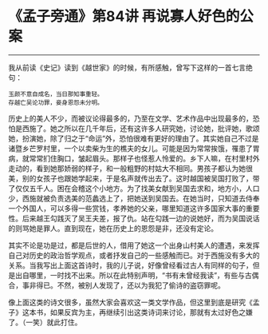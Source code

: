 # 《孟子旁通》第84讲 再说寡人好色的公案

------

我从前读《史记》读到《越世家》的时候，有所感触，曾写下这样的一首七言绝句：
```
玉颜不意自成名，当日那知事重轻。
存越亡吴论功罪，妾身恩怨未分明。
```
历史上的美人不少，而被议论得最多的，乃至在文学、艺术作品中出现最多的，恐怕是西施了。她之所以在几千年后，还有这许多人研究她，讨论她，批评她，歌颂她，扮演她，除了归之于“命运”外，恐怕很难有更好的理由了。其实她自己不过是诸暨乡芒罗村里，一个以卖柴为生的樵夫的女儿。可能是因为常常挨饿，罹患了胃病，就常常扪住胸口，皱起眉头。那样子也怪惹人怜爱的。乡下人嘛，在村里村外走动的，看到她那娇弱的样子，和一般粗野的村姑大不相同。男孩子都认为她很美，别的女孩子也跟她学起来，于是名声就传出去了。这时越国被吴国打败了，带了仅仅五千人。困在会稽这个小地方。为了找美女献到吴国去求和，地方小，人口少，西施就被负责选美的范蠡选上了，把她送到吴国去。在她当时，只知道去侍奉一个外国人，可以多得一些赏钱，孝养她的父亲，哪里知道这许多国家大事的重要性。后来越王勾践灭了吴王夫差，报了仇。站在勾践一边的说她好，而为吴国说话的则骂她是罪人。直到现在，她在历史上的恩怨是非，还没有定论。

其实不论是功是过，都是后世的人，借用了她这一个出身山村美人的遭遇，来发挥自己对历史的政治哲学观点，或者抒发自己的一些感触而已。对于西施没有多大的关系。当我写出上面这首诗时，我的儿子说，好像曾经看过古人有同样的句子，但是出自哪里，一时找不出来。所以在此特别声明，“书有未曾经我读”，有些与古偶合，事非得已。不然，被别人发现了，还以为我犯了偷诗的盗窃罪呢。

像上面这类的诗文很多，虽然大家会喜欢这一类文学作品，但这里到底是研究《孟子》这本书，如果反宾为主，再继续引出这类诗词来讨论，那就有太过好色之嫌了。（一笑）就此打住。

